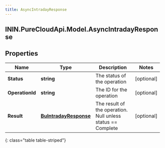 ```yaml
---
title: AsyncIntradayResponse
---
```

## ININ.PureCloudApi.Model.AsyncIntradayResponse

## Properties

|Name | Type | Description | Notes|
|------------ | ------------- | ------------- | -------------|
| **Status** | **string** | The status of the operation | [optional] |
| **OperationId** | **string** | The ID for the operation | [optional] |
| **Result** | [**BuIntradayResponse**](BuIntradayResponse.html) | The result of the operation.  Null unless status &#x3D;&#x3D; Complete | [optional] |
{: class="table table-striped"}


